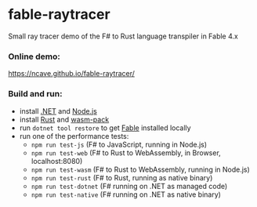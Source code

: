# fable-raytracer
Small ray tracer demo of the F# to Rust language transpiler in Fable 4.x

### Online demo:
https://ncave.github.io/fable-raytracer/

### Build and run:
- install [.NET](https://dotnet.microsoft.com/en-us/download) and [Node.js](https://nodejs.org/en/)
- install [Rust](https://www.rust-lang.org/tools/install) and [wasm-pack](https://rustwasm.github.io/wasm-pack/installer/)
- run `dotnet tool restore` to get [Fable](https://github.com/fable-compiler/Fable) installed locally
- run one of the performance tests:
  - `npm run test-js` (F# to JavaScript, running in Node.js)
  - `npm run test-web` (F# to Rust to WebAssembly, in Browser, localhost:8080)
  - `npm run test-wasm` (F# to Rust to WebAssembly, running in Node.js)
  - `npm run test-rust` (F# to Rust, running as native binary)
  - `npm run test-dotnet` (F# running on .NET as managed code)
  - `npm run test-native` (F# running on .NET as native binary)
